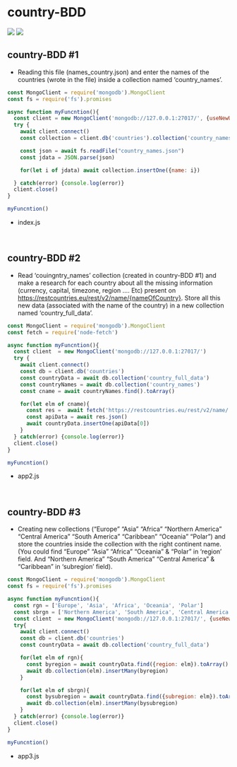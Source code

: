 # country-BDD
![](https://img.shields.io/badge/node.js-gray?logo=node.js)
![](https://img.shields.io/badge/mongodb-gray?logo=mongodb)
<br>
## country-BDD #1
- Reading this file (names_country.json) and enter the names of the countries (wrote in the file) inside a collection named ‘country_names’.

```js
const MongoClient = require('mongodb').MongoClient
const fs = require('fs').promises

async function myFuncntion(){
  const client = new MongoClient('mongodb://127.0.0.1:27017/', {useNewUrlParser: true, useUnifiedTopology: true})
  try {
    await client.connect()
    const collection = client.db('countries').collection('country_names')

    const json = await fs.readFile("country_names.json")
    const jdata = JSON.parse(json)

    for(let i of jdata) await collection.insertOne({name: i})

  } catch(error) {console.log(error)}
  client.close()
}

myFuncntion()
```
- index.js
<br>

## country-BDD #2

- Read ‘couingntry_names’ collection (created in country-BDD #1) and make a research for each country about all the missing information (currency, capital, timezone, region …. Etc) present on https://restcountries.eu/rest/v2/name/{nameOfCountry}. 
Store all this new data (associated with the name of the country) in a new collection named ‘country_full_data’.
```js
const MongoClient = require('mongodb').MongoClient
const fetch = require('node-fetch')

async function myFuncntion(){
  const client  = new MongoClient('mongodb://127.0.0.1:27017/')
  try {
    await client.connect()
    const db = client.db('countries')
    const countryData = await db.collection('country_full_data')
    const countryNames = await db.collection('country_names')
    const cname = await countryNames.find().toArray()

    for(let elm of cname){
      const res =  await fetch('https://restcountries.eu/rest/v2/name/' + elm.name)
      const apiData = await res.json()
      await countryData.insertOne(apiData[0])
    }
  } catch(error) {console.log(error)}
  client.close()
}

myFuncntion()
```
- app2.js
<br>

## country-BDD #3
- Creating new collections (“Europe” “Asia” “Africa” “Northern America” “Central America” “South America” “Caribbean” “Oceania” “Polar”) and store the countries inside the collection with the right continent name. 
(You could find “Europe” “Asia” “Africa” “Oceania” & “Polar” in ‘region’ field. And “Northern America” “South America” “Central America” & “Caribbean” in ‘subregion’ field).
```js
const MongoClient = require('mongodb').MongoClient
const fs = require('fs').promises

async function myFuncntion(){
  const rgn = ['Europe', 'Asia', 'Africa', 'Oceania', 'Polar']
  const sbrgn = ['Northern America', 'South America', 'Central America', 'Caribbean']
  const client  = new MongoClient('mongodb://127.0.0.1:27017/', {useNewUrlParser: true, useUnifiedTopology: true})
  try{
    await client.connect()
    const db = client.db('countries')
    const countryData = await db.collection('country_full_data')

    for(let elm of rgn){
      const byregion = await countryData.find({region: elm}).toArray()
      await db.collection(elm).insertMany(byregion)
    }

    for(let elm of sbrgn){
      const bysubregion = await countryData.find({subregion: elm}).toArray()
      await db.collection(elm).insertMany(bysubregion)
    }
  } catch(error) {console.log(error)}
  client.close()
}

myFuncntion()
```
- app3.js
